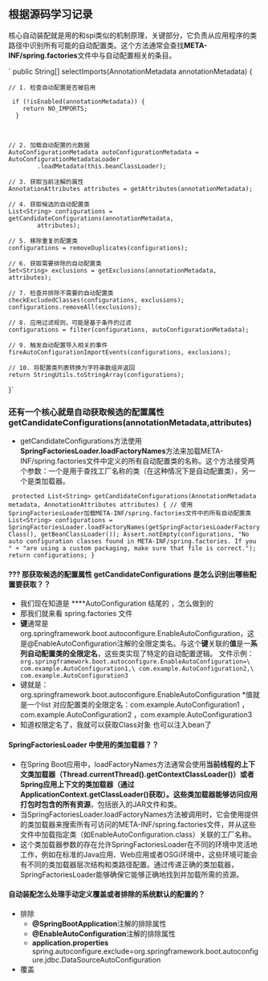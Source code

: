 ## 根据源码学习记录
  核心自动装配就是用的和spi类似的机制原理，关键部分，它负责从应用程序的类路径中识别所有可能的自动配置类。这个方法通常会查找**META-INF/spring.factories**文件中与自动配置相关的条目。

  `
  public String[] selectImports(AnnotationMetadata annotationMetadata) {

    // 1. 检查自动配置是否被启用

     if (!isEnabled(annotationMetadata)) {
        return NO_IMPORTS;
      }

    

    // 2. 加载自动配置的元数据
    AutoConfigurationMetadata autoConfigurationMetadata = AutoConfigurationMetadataLoader
            .loadMetadata(this.beanClassLoader);
    
    // 3. 获取当前注解的属性
    AnnotationAttributes attributes = getAttributes(annotationMetadata);
    
    // 4. 获取候选的自动配置类
    List<String> configurations = getCandidateConfigurations(annotationMetadata,
            attributes);
    
    // 5. 移除重复的配置类
    configurations = removeDuplicates(configurations);
    
    // 6. 获取需要排除的自动配置类
    Set<String> exclusions = getExclusions(annotationMetadata, attributes);
    
    // 7. 检查并排除不需要的自动配置类
    checkExcludedClasses(configurations, exclusions);
    configurations.removeAll(exclusions);
    
    // 8. 应用过滤规则，可能是基于条件的过滤
    configurations = filter(configurations, autoConfigurationMetadata);
    
    // 9. 触发自动配置导入相关的事件
    fireAutoConfigurationImportEvents(configurations, exclusions);
    
    // 10. 将配置类列表转换为字符串数组并返回
    return StringUtils.toStringArray(configurations);
  }`

### 还有一个核心就是自动获取候选的配置属性 **getCandidateConfigurations(annotationMetadata,attributes)**

 * getCandidateConfigurations方法使用**SpringFactoriesLoader.loadFactoryNames**方法来加载META-INF/spring.factories文件中定义的所有自动配置类的名称。这个方法接受两个参数：一个是用于查找工厂名称的类（在这种情况下是自动配置类），另一个是类加载器。
   
`
  protected List<String> getCandidateConfigurations(AnnotationMetadata metadata, AnnotationAttributes attributes) {
   // 使用SpringFactoriesLoader加载META-INF/spring.factories文件中的所有自动配置类
   List<String> configurations = SpringFactoriesLoader.loadFactoryNames(getSpringFactoriesLoaderFactoryClass(), getBeanClassLoader());
   Assert.notEmpty(configurations, "No auto configuration classes found in META-INF/spring.factories. If you " +
   "are using a custom packaging, make sure that file is correct.");
   return configurations;
   }`

#### ??? 那获取候选的配置属性 getCandidateConfigurations 是怎么识别出**哪些配置要获取**？？ 
   * 我们现在知道是 ****AutoConfiguration 结尾的 ，怎么做到的
   * 那我们就来看 spring.factories 文件
   * **键**通常是org.springframework.boot.autoconfigure.EnableAutoConfiguration，这是@EnableAutoConfiguration注解的全限定类名。与这个**键**关联的**值**是一**系列自动配置类的全限定名**，这些类实现了特定的自动配置逻辑。
      文件示例：
    ` org.springframework.boot.autoconfigure.EnableAutoConfiguration=\
     com.example.AutoConfiguration1,\
     com.example.AutoConfiguration2,\
     com.example.AutoConfiguration3`
   * 键就是： org.springframework.boot.autoconfigure.EnableAutoConfiguration
   *值就是一个list<String> 对应配置类的全限定名：com.example.AutoConfiguration1 ，com.example.AutoConfiguration2 ，com.example.AutoConfiguration3
   * 知道权限定名了，我就可以获取Class对象 也可以注入bean了 
#### SpringFactoriesLoader 中使用的类加载器？？
* 在Spring Boot应用中，loadFactoryNames方法通常会使用**当前线程的上下文类加载器（Thread.currentThread().getContextClassLoader()）**或者Spring应用上下文的类加载器（通过ApplicationContext.getClassLoader()获取）。这些类加载器能够访问**应用打包时包含的所有资源**，包括嵌入的JAR文件和类。
* 当SpringFactoriesLoader.loadFactoryNames方法被调用时，它会使用提供的类加载器来搜索所有可访问的META-INF/spring.factories文件，并从这些文件中加载指定类（如EnableAutoConfiguration.class）关联的工厂名称。
* 这个类加载器参数的存在允许SpringFactoriesLoader在不同的环境中灵活地工作，例如在标准的Java应用、Web应用或者OSGi环境中，这些环境可能会有不同的类加载器层次结构和类路径配置。通过传递正确的类加载器，SpringFactoriesLoader能够确保它能够正确地找到并加载所需的资源。

#### 自动装配怎么处理手动定义覆盖或者排除的系统默认的配置的？
 * 排除
   * **@SpringBootApplication**注解的排除属性
   * **@EnableAutoConfiguration**注解的排除属性
   *  **application.properties** spring.autoconfigure.exclude=org.springframework.boot.autoconfigure.jdbc.DataSourceAutoConfiguration
 * 覆盖
   
